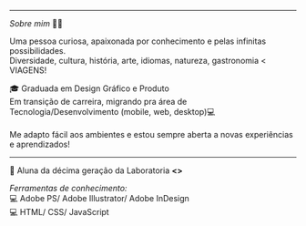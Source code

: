 _____________________________________________________________________________________________________________________

_*Sobre mim*_ ✍🏻

Uma pessoa curiosa, apaixonada por conhecimento e pelas infinitas possibilidades.<br>
Diversidade, cultura, história, arte, idiomas, natureza, gastronomia < VIAGENS! <br>

🎓 Graduada em Design Gráfico e Produto<br>
Em transição de carreira, migrando pra área de Tecnologia/Desenvolvimento (mobile, web, desktop)💻<br><br>
Me adapto fácil aos ambientes e estou sempre aberta a novas experiências e aprendizados!
<br>
_____________________________________________________________________________________________________________________
📒 Aluna da décima geração da Laboratoria <b> <> </b>
  <br>

  *Ferramentas de conhecimento:*<br>
💻 Adobe PS/ Adobe Illustrator/ Adobe InDesign <br>
💻 HTML/ CSS/ JavaScript 

